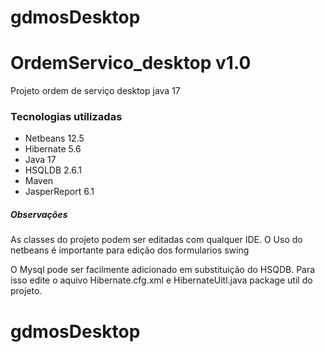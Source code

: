 # gdmosDesktop
# OrdemServico_desktop v1.0

Projeto ordem de serviço desktop java 17


### Tecnologias utilizadas

* Netbeans 12.5
* Hibernate 5.6
* Java 17
* HSQLDB 2.6.1
* Maven
* JasperReport 6.1

##### Observações

As classes do projeto podem ser editadas com qualquer IDE. O Uso do netbeans é importante para edição dos formularios swing

O Mysql pode ser facilmente adicionado em substituição do HSQDB. Para isso edite o aquivo Hibernate.cfg.xml e HibernateUitl.java package util do projeto.
# gdmosDesktop
